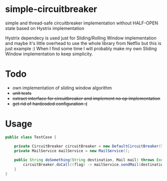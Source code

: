 # simple-circuitbreaker
simple and thread-safe circuitbreaker implementation without HALF-OPEN state based on Hystrix implementation


Hystrix dependecy is used just for Sliding/Rolling Window implementation and maybe it's little overhead to use the whole library from Netflix but this is just example :) When I find some time I will probably make my own Sliding Window implementation to keep simplicity.  


# Todo 

 * own implementation of sliding window algorithm
 * ~~unit tests~~
 * ~~extract interface for circuitbreaker and implement no op implementation~~
 * ~~get rid of hardcoded configuration :(~~

# Usage

```java
public class TestCase {

    private CircuitBreaker circuitBreaker = new DefaultCircuitBreaker(5, TimeUnit.SECONDS);
    private MailService mailService = new MailService();
 		
    public String doSomething(String destination, Mail mail) throws Exception {
        circuitBreaker.doCall((flag) -> mailService.sendMail(destination, mail));
    }
}

```
